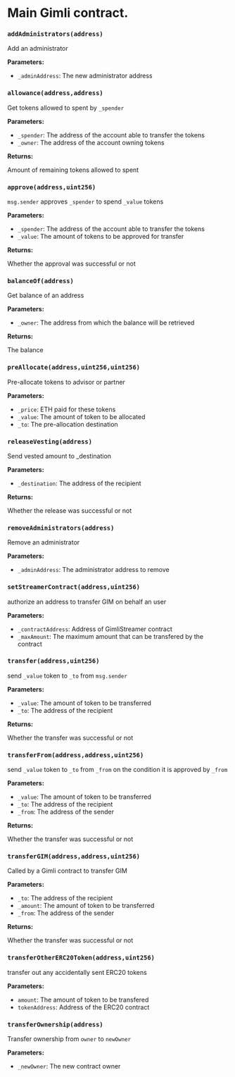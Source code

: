 # Main Gimli contract.

### `addAdministrators(address)`

Add an administrator

**Parameters:**

  - `_adminAddress`: The new administrator address

### `allowance(address,address)`

Get tokens allowed to spent by `_spender`

**Parameters:**

  - `_spender`: The address of the account able to transfer the tokens
  - `_owner`: The address of the account owning tokens

**Returns:**

Amount of remaining tokens allowed to spent

### `approve(address,uint256)`

`msg.sender` approves `_spender` to spend `_value` tokens

**Parameters:**

  - `_spender`: The address of the account able to transfer the tokens
  - `_value`: The amount of tokens to be approved for transfer

**Returns:**

Whether the approval was successful or not

### `balanceOf(address)`

Get balance of an address

**Parameters:**

  - `_owner`: The address from which the balance will be retrieved

**Returns:**

The balance

### `preAllocate(address,uint256,uint256)`

Pre-allocate tokens to advisor or partner

**Parameters:**

  - `_price`: ETH paid for these tokens
  - `_value`: The amount of token to be allocated
  - `_to`: The pre-allocation destination

### `releaseVesting(address)`

Send vested amount to _destination

**Parameters:**

  - `_destination`: The address of the recipient

**Returns:**

Whether the release was successful or not

### `removeAdministrators(address)`

Remove an administrator

**Parameters:**

  - `_adminAddress`: The administrator address to remove

### `setStreamerContract(address,uint256)`

authorize an address to transfer GIM on behalf an user

**Parameters:**

  - `_contractAddress`: Address of GimliStreamer contract
  - `_maxAmount`: The maximum amount that can be transfered by the contract

### `transfer(address,uint256)`

send `_value` token to `_to` from `msg.sender`

**Parameters:**

  - `_value`: The amount of token to be transferred
  - `_to`: The address of the recipient

**Returns:**

Whether the transfer was successful or not

### `transferFrom(address,address,uint256)`

send `_value` token to `_to` from `_from` on the condition it is approved by `_from`

**Parameters:**

  - `_value`: The amount of token to be transferred
  - `_to`: The address of the recipient
  - `_from`: The address of the sender

**Returns:**

Whether the transfer was successful or not

### `transferGIM(address,address,uint256)`

Called by a Gimli contract to transfer GIM

**Parameters:**

  - `_to`: The address of the recipient
  - `_amount`: The amount of token to be transferred
  - `_from`: The address of the sender

**Returns:**

Whether the transfer was successful or not

### `transferOtherERC20Token(address,uint256)`

transfer out any accidentally sent ERC20 tokens

**Parameters:**

  - `amount`: The amount of token to be transfered
  - `tokenAddress`: Address of the ERC20 contract

### `transferOwnership(address)`

Transfer ownership from `owner` to `newOwner`

**Parameters:**

  - `_newOwner`: The new contract owner

